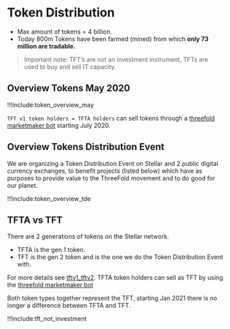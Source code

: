 # Token Distribution

- Max amount of tokens = 4 billion.
- Today 800m Tokens have been farmed (mined) from which **only 73 million are tradable.**

> Important note: TFT’s are not an investment instrument, TFTs are used to buy and sell IT capacity.

## Overview Tokens May 2020

!!!include:token_overview_may

`TFT v1 token holders = TFTA holders` can sell tokens through a [threefold marketmaker bot](threefold_marketmaker_bot.md) starting July 2020.

## Overview Tokens Distribution Event

We are organizing a Token Distribution Event on Stellar and 2 public digital currency exchanges, to benefit projects (listed below) which have as purposes to provide value to the ThreeFold movement and to do good for our planet. 

!!!include:token_overview_tde

## TFTA vs TFT

There are 2 generations of tokens on the Stellar network.

- TFTA is the gen 1 token.
- TFT is the gen 2 token and is the one we do the Token Distribution Event with.

For more details see [tftv1_tftv2](tftv1_tftv2.md). 
TFTA token holders can sell as TFT by using the [threefold marketmaker bot](threefold_marketmaker_bot.md)

Both token types together represent the TFT, starting Jan 2021 there is no longer a difference between TFTA and TFT.


!!!include:tft_not_investment